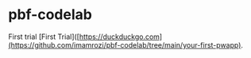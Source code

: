 # pbf-codelab
First trial [First Trial]([https://duckduckgo.com](https://github.com/imamrozi/pbf-codelab/tree/main/your-first-pwapp).
